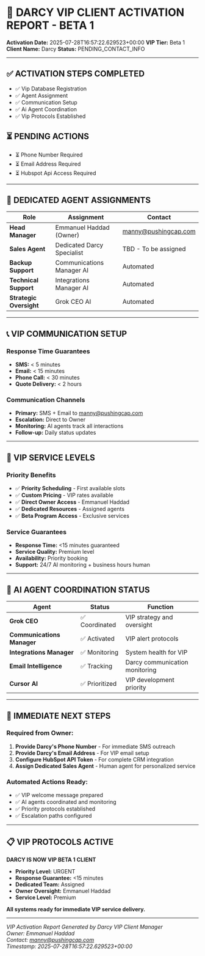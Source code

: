 
# 👑 DARCY VIP CLIENT ACTIVATION REPORT - BETA 1

**Activation Date:** 2025-07-28T16:57:22.629523+00:00
**VIP Tier:** Beta 1
**Client Name:** Darcy
**Status:** PENDING_CONTACT_INFO

---

## ✅ ACTIVATION STEPS COMPLETED

- ✅ Vip Database Registration
- ✅ Agent Assignment
- ✅ Communication Setup
- ✅ Ai Agent Coordination
- ✅ Vip Protocols Established

## ⏳ PENDING ACTIONS

- ⏳ Phone Number Required
- ⏳ Email Address Required
- ⏳ Hubspot Api Access Required

---

## 👥 DEDICATED AGENT ASSIGNMENTS

| Role | Assignment | Contact |
|------|------------|---------|
| **Head Manager** | Emmanuel Haddad (Owner) | manny@pushingcap.com |
| **Sales Agent** | Dedicated Darcy Specialist | TBD - To be assigned |
| **Backup Support** | Communications Manager AI | Automated |
| **Technical Support** | Integrations Manager AI | Automated |
| **Strategic Oversight** | Grok CEO AI | Automated |

---

## 📞 VIP COMMUNICATION SETUP

### Response Time Guarantees
- **SMS:** < 5 minutes
- **Email:** < 15 minutes  
- **Phone Call:** < 30 minutes
- **Quote Delivery:** < 2 hours

### Communication Channels
- **Primary:** SMS + Email to manny@pushingcap.com
- **Escalation:** Direct to Owner
- **Monitoring:** AI agents track all interactions
- **Follow-up:** Daily status updates

---

## 🎯 VIP SERVICE LEVELS

### Priority Benefits
- ✅ **Priority Scheduling** - First available slots
- ✅ **Custom Pricing** - VIP rates available
- ✅ **Direct Owner Access** - Emmanuel Haddad
- ✅ **Dedicated Resources** - Assigned agents
- ✅ **Beta Program Access** - Exclusive services

### Service Guarantees
- **Response Time:** <15 minutes guaranteed
- **Service Quality:** Premium level
- **Availability:** Priority booking
- **Support:** 24/7 AI monitoring + business hours human

---

## 🤖 AI AGENT COORDINATION STATUS

| Agent | Status | Function |
|-------|--------|----------|
| **Grok CEO** | ✅ Coordinated | VIP strategy and oversight |
| **Communications Manager** | ✅ Activated | VIP alert protocols |
| **Integrations Manager** | ✅ Monitoring | System health for VIP |
| **Email Intelligence** | ✅ Tracking | Darcy communication monitoring |
| **Cursor AI** | ✅ Prioritized | VIP development priority |

---

## 🚨 IMMEDIATE NEXT STEPS

### Required from Owner:
1. **Provide Darcy's Phone Number** - For immediate SMS outreach
2. **Provide Darcy's Email Address** - For VIP email setup
3. **Configure HubSpot API Token** - For complete CRM integration
4. **Assign Dedicated Sales Agent** - Human agent for personalized service

### Automated Actions Ready:
- ✅ VIP welcome message prepared
- ✅ AI agents coordinated and monitoring
- ✅ Priority protocols established
- ✅ Escalation paths configured

---

## 📋 VIP PROTOCOLS ACTIVE

**DARCY IS NOW VIP BETA 1 CLIENT**
- **Priority Level:** URGENT
- **Response Guarantee:** <15 minutes
- **Dedicated Team:** Assigned
- **Owner Oversight:** Emmanuel Haddad
- **Service Level:** Premium

**All systems ready for immediate VIP service delivery.**

---

*VIP Activation Report Generated by Darcy VIP Client Manager*  
*Owner: Emmanuel Haddad*  
*Contact: manny@pushingcap.com*  
*Timestamp: 2025-07-28T16:57:22.629523+00:00*
